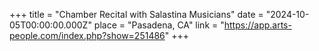 +++
title = "Chamber Recital with Salastina Musicians"
date = "2024-10-05T00:00:00.000Z"
place = "Pasadena, CA"
link = "https://app.arts-people.com/index.php?show=251486"
+++

